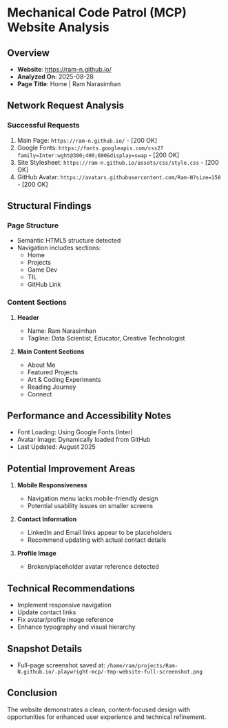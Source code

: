 # Mechanical Code Patrol (MCP) Website Analysis

## Overview
- **Website**: https://ram-n.github.io/
- **Analyzed On**: 2025-08-28
- **Page Title**: Home | Ram Narasimhan

## Network Request Analysis
### Successful Requests
1. Main Page: `https://ram-n.github.io/` - [200 OK]
2. Google Fonts: `https://fonts.googleapis.com/css2?family=Inter:wght@300;400;600&display=swap` - [200 OK]
3. Site Stylesheet: `https://ram-n.github.io/assets/css/style.css` - [200 OK]
4. GitHub Avatar: `https://avatars.githubusercontent.com/Ram-N?size=150` - [200 OK]

## Structural Findings
### Page Structure
- Semantic HTML5 structure detected
- Navigation includes sections:
  - Home
  - Projects
  - Game Dev
  - TIL
  - GitHub Link

### Content Sections
1. **Header**
   - Name: Ram Narasimhan
   - Tagline: Data Scientist, Educator, Creative Technologist

2. **Main Content Sections**
   - About Me
   - Featured Projects
   - Art & Coding Experiments
   - Reading Journey
   - Connect

## Performance and Accessibility Notes
- Font Loading: Using Google Fonts (Inter)
- Avatar Image: Dynamically loaded from GitHub
- Last Updated: August 2025

## Potential Improvement Areas
1. **Mobile Responsiveness**
   - Navigation menu lacks mobile-friendly design
   - Potential usability issues on smaller screens

2. **Contact Information**
   - LinkedIn and Email links appear to be placeholders
   - Recommend updating with actual contact details

3. **Profile Image**
   - Broken/placeholder avatar reference detected

## Technical Recommendations
- Implement responsive navigation
- Update contact links
- Fix avatar/profile image reference
- Enhance typography and visual hierarchy

## Snapshot Details
- Full-page screenshot saved at: `/home/ram/projects/Ram-N.github.io/.playwright-mcp/-tmp-website-full-screenshot.png`

## Conclusion
The website demonstrates a clean, content-focused design with opportunities for enhanced user experience and technical refinement.